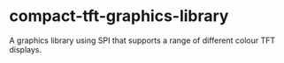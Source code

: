 # compact-tft-graphics-library
A graphics library using SPI that supports a range of different colour TFT displays.
